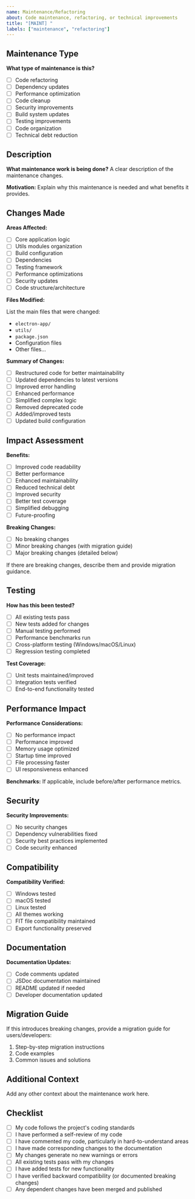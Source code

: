 ```yaml
---
name: Maintenance/Refactoring
about: Code maintenance, refactoring, or technical improvements
title: "[MAINT] "
labels: ["maintenance", "refactoring"]
---
```


## Maintenance Type

**What type of maintenance is this?**

- [ ] Code refactoring
- [ ] Dependency updates
- [ ] Performance optimization
- [ ] Code cleanup
- [ ] Security improvements
- [ ] Build system updates
- [ ] Testing improvements
- [ ] Code organization
- [ ] Technical debt reduction

## Description

**What maintenance work is being done?**
A clear description of the maintenance changes.

**Motivation:**
Explain why this maintenance is needed and what benefits it provides.

## Changes Made

**Areas Affected:**

- [ ] Core application logic
- [ ] Utils modules organization
- [ ] Build configuration
- [ ] Dependencies
- [ ] Testing framework
- [ ] Performance optimizations
- [ ] Security updates
- [ ] Code structure/architecture

**Files Modified:**

List the main files that were changed:

- `electron-app/`
- `utils/`
- `package.json`
- Configuration files
- Other files...

**Summary of Changes:**

- [ ] Restructured code for better maintainability
- [ ] Updated dependencies to latest versions
- [ ] Improved error handling
- [ ] Enhanced performance
- [ ] Simplified complex logic
- [ ] Removed deprecated code
- [ ] Added/improved tests
- [ ] Updated build configuration

## Impact Assessment

**Benefits:**

- [ ] Improved code readability
- [ ] Better performance
- [ ] Enhanced maintainability
- [ ] Reduced technical debt
- [ ] Improved security
- [ ] Better test coverage
- [ ] Simplified debugging
- [ ] Future-proofing

**Breaking Changes:**

- [ ] No breaking changes
- [ ] Minor breaking changes (with migration guide)
- [ ] Major breaking changes (detailed below)

If there are breaking changes, describe them and provide migration guidance.

## Testing

**How has this been tested?**

- [ ] All existing tests pass
- [ ] New tests added for changes
- [ ] Manual testing performed
- [ ] Performance benchmarks run
- [ ] Cross-platform testing (Windows/macOS/Linux)
- [ ] Regression testing completed

**Test Coverage:**

- [ ] Unit tests maintained/improved
- [ ] Integration tests verified
- [ ] End-to-end functionality tested

## Performance Impact

**Performance Considerations:**

- [ ] No performance impact
- [ ] Performance improved
- [ ] Memory usage optimized
- [ ] Startup time improved
- [ ] File processing faster
- [ ] UI responsiveness enhanced

**Benchmarks:**
If applicable, include before/after performance metrics.

## Security

**Security Improvements:**

- [ ] No security changes
- [ ] Dependency vulnerabilities fixed
- [ ] Security best practices implemented
- [ ] Code security enhanced

## Compatibility

**Compatibility Verified:**

- [ ] Windows tested
- [ ] macOS tested
- [ ] Linux tested
- [ ] All themes working
- [ ] FIT file compatibility maintained
- [ ] Export functionality preserved

## Documentation

**Documentation Updates:**

- [ ] Code comments updated
- [ ] JSDoc documentation maintained
- [ ] README updated if needed
- [ ] Developer documentation updated

## Migration Guide

If this introduces breaking changes, provide a migration guide for users/developers:

1. Step-by-step migration instructions
2. Code examples
3. Common issues and solutions

## Additional Context

Add any other context about the maintenance work here.

## Checklist

- [ ] My code follows the project's coding standards
- [ ] I have performed a self-review of my code
- [ ] I have commented my code, particularly in hard-to-understand areas
- [ ] I have made corresponding changes to the documentation
- [ ] My changes generate no new warnings or errors
- [ ] All existing tests pass with my changes
- [ ] I have added tests for new functionality
- [ ] I have verified backward compatibility (or documented breaking changes)
- [ ] Any dependent changes have been merged and published
